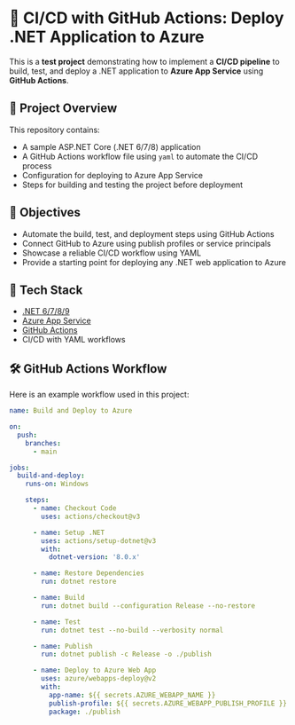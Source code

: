 # 🚀 CI/CD with GitHub Actions: Deploy .NET Application to Azure

This is a **test project** demonstrating how to implement a **CI/CD pipeline** to build, test, and deploy a .NET application to **Azure App Service** using **GitHub Actions**.

## 📌 Project Overview

This repository contains:

- A sample ASP.NET Core (.NET 6/7/8) application
- A GitHub Actions workflow file using `yaml` to automate the CI/CD process
- Configuration for deploying to Azure App Service
- Steps for building and testing the project before deployment

## 🎯 Objectives

- Automate the build, test, and deployment steps using GitHub Actions
- Connect GitHub to Azure using publish profiles or service principals
- Showcase a reliable CI/CD workflow using YAML
- Provide a starting point for deploying any .NET web application to Azure

## 🧰 Tech Stack

- [.NET 6/7/8/9](https://dotnet.microsoft.com/)
- [Azure App Service](https://azure.microsoft.com/en-us/services/app-service/)
- [GitHub Actions](https://docs.github.com/en/actions)
- CI/CD with YAML workflows

## 🛠 GitHub Actions Workflow

Here is an example workflow used in this project:

```yaml
name: Build and Deploy to Azure

on:
  push:
    branches:
      - main

jobs:
  build-and-deploy:
    runs-on: Windows

    steps:
      - name: Checkout Code
        uses: actions/checkout@v3

      - name: Setup .NET
        uses: actions/setup-dotnet@v3
        with:
          dotnet-version: '8.0.x'

      - name: Restore Dependencies
        run: dotnet restore

      - name: Build
        run: dotnet build --configuration Release --no-restore

      - name: Test
        run: dotnet test --no-build --verbosity normal

      - name: Publish
        run: dotnet publish -c Release -o ./publish

      - name: Deploy to Azure Web App
        uses: azure/webapps-deploy@v2
        with:
          app-name: ${{ secrets.AZURE_WEBAPP_NAME }}
          publish-profile: ${{ secrets.AZURE_WEBAPP_PUBLISH_PROFILE }}
          package: ./publish

